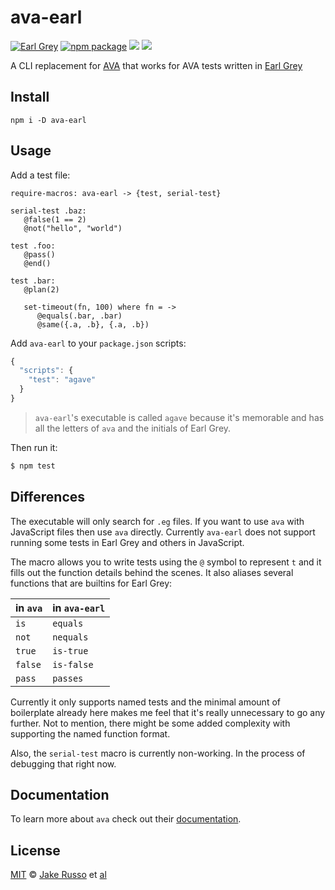 # ava-earl

[![Earl Grey][earl-grey-badge]][earl-grey-link]
[![npm package][npm-ver-link]][releases]
[![][dl-badge]][npm-pkg-link]
[![][mit-badge]][mit]

A CLI replacement for [AVA](https://github.com/sindresorhus/ava) that works for AVA tests written in [Earl Grey](earl-grey-link)

## Install
```
npm i -D ava-earl
```

## Usage
Add a test file:
```earl-grey
require-macros: ava-earl -> {test, serial-test}

serial-test .baz:
   @false(1 == 2)
   @not("hello", "world")

test .foo:
   @pass()
   @end()

test .bar:
   @plan(2)

   set-timeout(fn, 100) where fn = ->
      @equals(.bar, .bar)
      @same({.a, .b}, {.a, .b})
```
Add `ava-earl` to your `package.json` scripts:
```js
{
  "scripts": {
    "test": "agave"
  }
}
```
> `ava-earl`'s executable is called `agave` because it's memorable and has all the letters of `ava` and the initials of Earl Grey.

Then run it:
```sh
$ npm test
```
## Differences
The executable will only search for `.eg` files.  If you want to use `ava` with JavaScript files then use `ava` directly.  Currently `ava-earl` does not support running some tests in Earl Grey and others in JavaScript.

The macro allows you to write tests using the `@` symbol to represent `t` and it fills out the function details behind the scenes.  It also aliases several functions that are builtins for Earl Grey:

in `ava`  | in `ava-earl`
----------|-----------
`is`      | `equals`
`not`     | `nequals`
`true`    | `is-true`
`false`   | `is-false`
`pass`    | `passes`

Currently it only supports named tests and the minimal amount of boilerplate already here makes me feel that it's really unnecessary to go any further.  Not to mention, there might be some added complexity with supporting the named function format.

Also, the `serial-test` macro is currently non-working.  In the process of debugging that right now.

## Documentation
To learn more about `ava` check out their [documentation](https://github.com/sindresorhus/ava#documentation).

## License

[MIT][mit] © [Jake Russo][author] et [al][contributors]

[mit]:          http://opensource.org/licenses/MIT
[author]:       http://github.com/MadcapJake
[contributors]: https://github.com/MadcapJake/ava-earl/graphs/contributors
[releases]:     https://github.com/MadcapJake/ava-earl/releases
[earl-grey-badge]: https://img.shields.io/badge/Earl-Grey-lightgrey.svg?style=flat-square
[earl-grey-link]:  https://breuleux.github.io/earl-grey/
[mit-badge]: https://img.shields.io/badge/license-MIT-444444.svg?style=flat-square
[npm-pkg-link]: https://www.npmjs.org/package/ava-earl
[npm-ver-link]: https://img.shields.io/npm/v/ava-earl.svg?style=flat-square
[dl-badge]: http://img.shields.io/npm/dm/ava-earl.svg?style=flat-square
